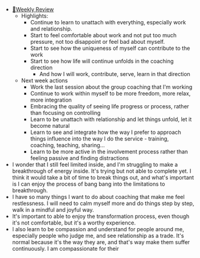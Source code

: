- [📝Weekly Review](<📝Weekly Review.md>)
    - Highlights:
        - Continue to learn to unattach with everything, especially work and relationship.
        - Start to feel comfortable about work and not put too much pressure, not too disappoint or feel bad about myself.
        - Start to see how the uniqueness of myself can contribute to the work
        - Start to see how life will continue unfolds in the coaching direction
            - And how I will work, contribute, serve, learn in that direction
    - Next week actions
        - Work the last session about the group coaching that I'm working
        - Continue to work within myself to be more freedom, more relax, more integration
        - Embracing the quality of seeing life progress or process, rather than focusing on controlling
        - Learn to be unattach with relationship and let things unfold, let it become natural
        - Learn to see and integrate how the way I prefer to approach things influence into the way I do the service - training, coaching, teaching, sharing...
        - Learn to be more active in the involvement process rather than feeling passive and finding distractions
- I wonder that I still feel limited inside, and I'm struggling to make a breakthrough of energy inside. It's trying but not able to complete yet. I think it would take a bit of time to break things out, and what's important is I can enjoy the process of bang bang into the limitations to breakthrough.
- I have so many things I want to do about coaching that make me feel restlessness. I will need to calm myself more and do things step by step, walk in a mindful and joyful way.
- It's important to able to enjoy the transformation process, even though it's not comfortable, but it's a worthy experience.
- I also learn to be compassion and understand for people around me, especially people who judge me, and see relationship as a trade. It's normal because it's the way they are, and that's way make them suffer continuously. I am compassionate for their 

